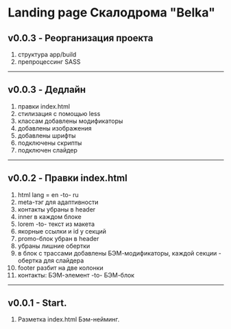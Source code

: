 Landing page Скалодрома "Belka"
===============================
v0.0.3 - Реорганизация проекта
------------------------------
1. структура app/build
2. препроцессинг SASS

***

v0.0.3 - Дедлайн
------------------------
1. правки index.html
2. стилизация с помощью less
3. классам добавлены модификаторы
4. добавлены изображения
5. добавлены шрифты
6. подключены скрипты
7. подключен слайдер

***

v0.0.2 - Правки index.html
--------------------------
1. html lang = en -to- ru 
2. meta-тэг для адаптивности 
3. контакты убраны в header 
4. inner в каждом блоке 
5. lorem -to- текст из макета 
6. якорные ссылки и id у секций 
7. promo-блок убран в header 
8. убраны лишние обертки 
9. в блок с трассами добавлены БЭМ-модификаторы, каждой секции - обертка для слайдера 
10. footer разбит на две колонки 
11. контакты: БЭМ-элемент -to- БЭМ-блок

***

v0.0.1 - Start.
---------------
1. Разметка index.html Бэм-нейминг.

